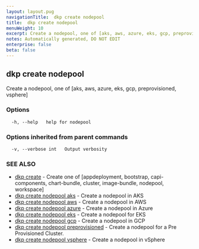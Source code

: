```yaml
---
layout: layout.pug
navigationTitle:  dkp create nodepool
title:  dkp create nodepool
menuWeight: 10
excerpt: Create a nodepool, one of [aks, aws, azure, eks, gcp, preprovisioned, vsphere]
notes: Automatically generated, DO NOT EDIT
enterprise: false
beta: false
---
```

<!-- vale off -->
<!-- markdownlint-disable -->

## dkp create nodepool

Create a nodepool, one of [aks, aws, azure, eks, gcp, preprovisioned, vsphere]

### Options

```
  -h, --help   help for nodepool
```

### Options inherited from parent commands

```
  -v, --verbose int   Output verbosity
```

### SEE ALSO

* [dkp create](/dkp/kommander/2.3/cli/dkp/create/)	 - Create one of [appdeployment, bootstrap, capi-components, chart-bundle, cluster, image-bundle, nodepool, workspace]
* [dkp create nodepool aks](/dkp/kommander/2.3/cli/dkp/create/nodepool/aks/)	 - Create a nodepool in AKS
* [dkp create nodepool aws](/dkp/kommander/2.3/cli/dkp/create/nodepool/aws/)	 - Create a nodepool in AWS
* [dkp create nodepool azure](/dkp/kommander/2.3/cli/dkp/create/nodepool/azure/)	 - Create a nodepool in Azure
* [dkp create nodepool eks](/dkp/kommander/2.3/cli/dkp/create/nodepool/eks/)	 - Create a nodepool for EKS
* [dkp create nodepool gcp](/dkp/kommander/2.3/cli/dkp/create/nodepool/gcp/)	 - Create a nodepool in GCP
* [dkp create nodepool preprovisioned](/dkp/kommander/2.3/cli/dkp/create/nodepool/preprovisioned/)	 - Create a nodepool for a Pre Provisioned Cluster.
* [dkp create nodepool vsphere](/dkp/kommander/2.3/cli/dkp/create/nodepool/vsphere/)	 - Create a nodepool in vSphere

